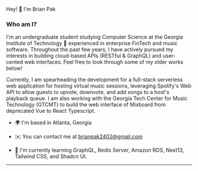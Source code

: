 
  
  
  

Hey! 👋 I'm Brian Pak

### Who am I?

I'm an undergraduate student studying Computer Science at the Georgia Institute of Technology 🐝 experienced in enterprise FinTech and music software. Throughout the past few years, I have actively pursued my interests in building cloud-based APIs (RESTful & GraphQL) and user-cented web interfaces. Feel free to look through some of my older works below!

Currently, I am spearheading the development for a full-stack serverless web application for hosting virtual music sessions, leveraging Spotify's Web API to allow guests to upvote, downvote, and add songs to a host's playback queue. I am also working with the Georgia Tech Center for Music Technology (GTCMT) to build the web interface of Mixboard from deprecated Vue to React Typescript.

* 🌍 I'm based in Atlanta, Georgia

* ✉️ You can contact me at [brianpak2402@gmail.com](mailto:brianpak2402@gmail.com)

* 🧠 I'm currently learning GraphQL, Redis Server, Amazon RDS, Next13, Tailwind CSS, and Shadcn UI.
---
